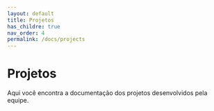 ```yaml
---
layout: default
title: Projetos
has_childre: true
nav_order: 4
permalink: /docs/projects
---
```


# Projetos
 Aqui você encontra a documentação dos projetos desenvolvidos pela equipe.